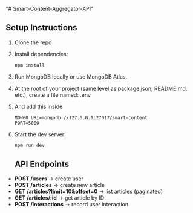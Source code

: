 "# Smart-Content-Aggregator-API" 

## Setup Instructions
1. Clone the repo
2. Install dependencies:
   ```bash
   npm install
   ```
3. Run MongoDB locally or use MongoDB Atlas. 

4. At the root of your project (same level as package.json, README.md, etc.), create a file named: .env

5. And add this inside

   ```
   MONGO_URI=mongodb://127.0.0.1:27017/smart-content
   PORT=5000
   ```
5. Start the dev server:
   ```bash
   npm run dev
   ```
   
   ## API Endpoints
- **POST /users** → create user  
- **POST /articles** → create new article  
- **GET /articles?limit=10&offset=0** → list articles (paginated)  
- **GET /articles/:id** → get article by ID  
- **POST /interactions** → record user interaction  